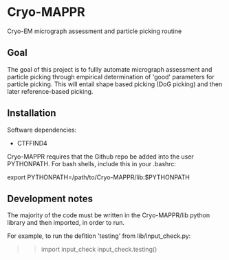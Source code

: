 # Cryo-MAPPR
Cryo-EM micrograph assessment and particle picking routine

## Goal
The goal of this project is to fullly automate micrograph assessment and particle picking through empirical determination of 'good' parameters for particle picking. This will entail shape based picking (DoG picking) and then later reference-based picking. 

## Installation

Software dependencies: 
* CTFFIND4 

Cryo-MAPPR requires that the Github repo be added into the user PYTHONPATH. For bash shells, include this in your .bashrc: 

export PYTHONPATH=/path/to/Cryo-MAPPR/lib:$PYTHONPATH

## Development notes
 
The majority of the code must be written in the Cryo-MAPPR/lib python library and then imported, in order to run. 

For example, to run the defition 'testing' from lib/input_check.py: 

>> import input_check
>> input_check.testing()



